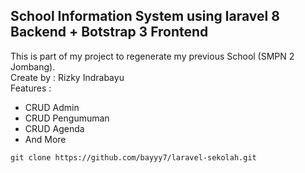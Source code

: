 ## School Information System using laravel 8 Backend + Botstrap 3 Frontend</br>
This is part of my project to regenerate my previous School (SMPN 2 Jombang). </br>
Create by : Rizky Indrabayu </br>
Features : </br>
- CRUD Admin </br>
- CRUD Pengumuman </br>
- CRUD Agenda </br>
- And More </br>

`git clone https://github.com/bayyy7/laravel-sekolah.git`


